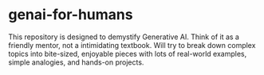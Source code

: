 # genai-for-humans
This repository is designed to demystify Generative AI. Think of it as a friendly mentor, not a intimidating textbook. Will try to break down complex topics into bite-sized, enjoyable pieces with lots of real-world examples, simple analogies, and hands-on projects.
